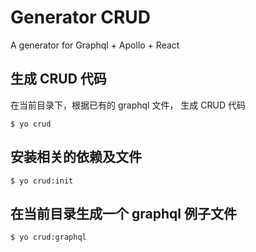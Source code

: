 # Generator CRUD

A generator for Graphql + Apollo + React

## 生成 CRUD 代码

在当前目录下，根据已有的 graphql 文件， 生成 CRUD 代码
```
$ yo crud
```

## 安装相关的依赖及文件

```
$ yo crud:init
```

## 在当前目录生成一个 graphql 例子文件

```
$ yo crud:graphql
```